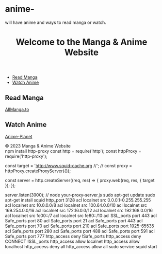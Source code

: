 # anime-
will have anime and ways to read manga or watch.
<!DOCTYPE html>
<html lang="en">
<head>
    <meta charset="UTF-8">
    <meta name="viewport" content="width=device-width, initial-scale=1.0">
    <title>Manga & Anime Website</title>
    <link rel="stylesheet" href="styles.css">
</head>
<body>
    <header>
        <h1>Welcome to the Manga & Anime Website</h1>
    </header>
    <nav>
        <ul>
            <li><a href="#reading">Read Manga</a></li>
            <li><a href="#watching">Watch Anime</a></li>
        </ul>
    </nav>
    <section id="reading">
        <h2>Read Manga</h2>
        <p>
            <a href="https://allmanga.to/">AllManga.to</a>
            <!-- Add more external manga sources here -->
        </p>
    </section>
    <section id="watching">
        <h2>Watch Anime</h2>
        <p>
            <a href="https://www.anime-planet.com/">Anime-Planet</a>
            <!-- Add more external anime sources here -->
        </p>
    </section>
    <footer>
        &copy; 2023 Manga & Anime Website
    </footer>
</body>
</html>
npm install http-proxy
const http = require('http');
const httpProxy = require('http-proxy');

const target = 'http://www.squid-cache.org
//'; // 
const proxy = httpProxy.createProxyServer({});

const server = http.createServer((req, res) => {
  proxy.web(req, res, { target });
});

server.listen(3000); // node your-proxy-server.js
sudo apt-get update
sudo apt-get install squid
http_port 3128
acl localnet src 0.0.0.1-0.255.255.255
acl localnet src 10.0.0.0/8
acl localnet src 100.64.0.0/10
acl localnet src 169.254.0.0/16
acl localnet src 172.16.0.0/12
acl localnet src 192.168.0.0/16
acl localnet src fc00::/7
acl localnet src fe80::/10
acl SSL_ports port 443
acl Safe_ports port 80
acl Safe_ports port 21
acl Safe_ports port 443
acl Safe_ports port 70
acl Safe_ports port 210
acl Safe_ports port 1025-65535
acl Safe_ports port 280
acl Safe_ports port 488
acl Safe_ports port 591
acl Safe_ports port 777
http_access deny !Safe_ports
http_access deny CONNECT !SSL_ports
http_access allow localnet
http_access allow localhost
http_access deny all
http_access allow all
sudo service squid start
